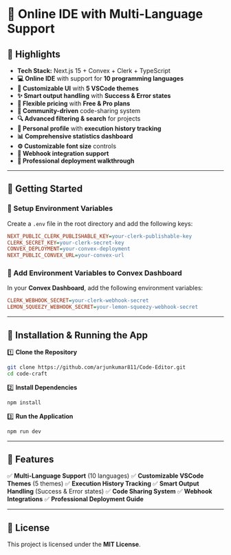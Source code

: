 # 🚀 Online IDE with Multi-Language Support

## 🌟 Highlights

- **Tech Stack:** Next.js 15 + Convex + Clerk + TypeScript
- **💻 Online IDE** with support for **10 programming languages**
- **🎨 Customizable UI** with **5 VSCode themes**
- **✨ Smart output handling** with **Success & Error states**
- **💎 Flexible pricing** with **Free & Pro plans**
- **🤝 Community-driven** code-sharing system
- **🔍 Advanced filtering & search** for projects
- **👤 Personal profile** with **execution history tracking**
- **📊 Comprehensive statistics dashboard**
- **⚙️ Customizable font size** controls
- **🔗 Webhook integration support**
- **🌟 Professional deployment walkthrough**

---

## 🚀 Getting Started

### 🔧 Setup Environment Variables
Create a `.env` file in the root directory and add the following keys:

```ini
NEXT_PUBLIC_CLERK_PUBLISHABLE_KEY=your-clerk-publishable-key
CLERK_SECRET_KEY=your-clerk-secret-key
CONVEX_DEPLOYMENT=your-convex-deployment
NEXT_PUBLIC_CONVEX_URL=your-convex-url
```

### 🔑 Add Environment Variables to Convex Dashboard

In your **Convex Dashboard**, add the following environment variables:

```ini
CLERK_WEBHOOK_SECRET=your-clerk-webhook-secret
LEMON_SQUEEZY_WEBHOOK_SECRET=your-lemon-squeezy-webhook-secret
```

---

## 🎯 Installation & Running the App

1️⃣ **Clone the Repository**
```bash
git clone https://github.com/arjunkumar811/Code-Editor.git
cd code-craft
```

2️⃣ **Install Dependencies**
```bash
npm install
```

3️⃣ **Run the Application**
```bash
npm run dev
```

---

## 📌 Features

✅ **Multi-Language Support** (10 languages)
✅ **Customizable VSCode Themes** (5 themes)
✅ **Execution History Tracking**
✅ **Smart Output Handling** (Success & Error states)
✅ **Code Sharing System**
✅ **Webhook Integrations**
✅ **Professional Deployment Guide**

---

## 📜 License
This project is licensed under the **MIT License**.

